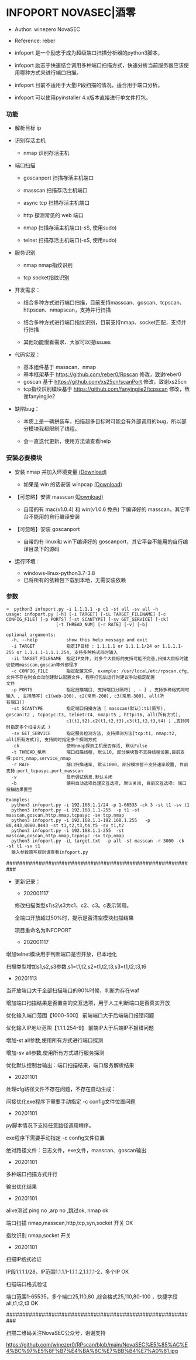 <!--
 * @Author: winezero
 * @reference: reber
 * @LastEditTime : 2020-11-08
 -->
# INFOPORT  NOVASEC|酒零

* Author: winezero NovaSEC

* Reference: reber

* infoport 是一个励志于成为超级端口扫描分析器的python3脚本，

* infoport 励志于快速结合调用多种端口扫描方式，快速分析当前服务器应该使用哪种方式来进行端口扫描。 

* infoport 目前不适用于大量IP段扫描的情况，适合用于端口分析。 

* infoport 可以使用pyinstaller 4.x版本直接进行单文件打包。 

### 功能

* 解析目标 ip

* 识别存活主机

  * nmap 识别存活主机
  
* 端口扫描

  * goscanport 扫描存活主机端口
  
  * masscan 扫描存活主机端口
  
  * async tcp 扫描存活主机端口

  * http 探测常见的 web 端口

  * nmap 扫描存活主机端口(-sS, 使用sudo)
  
  * telnet 扫描存活主机端口(-sS, 使用sudo)

* 服务识别

  * nmap nmap指纹识别
  
  * tcp socket指纹识别


* 开发需求：

  * 结合多种方式进行端口扫描，目前支持masscan、goscan、tcpscan、httpscan、nmapscan，支持并行扫描
  
  * 结合多种方式进行端口指纹识别，目前支持nmap、socket匹配，支持并行扫描
  
  * 其他功能慢看需求、大家可以提issues

* 代码实现：
  * 基本组件基于 masscan、nmap
  * 基本框架基于 https://github.com/reber0/Rpscan 修改，致谢reber0
  * goscan 基于 https://github.com/xs25cn/scanPort 修改，致谢xs25cn
  * tcp指纹识别模块基于 https://github.com/fanyingjie2/tcpscan 修改，致谢fanyingjie2

* 缺陷bug：

  * 本质上是一辆拼装车，扫描超多目标时可能会有外部调用的bug，所以部分模块我都限制了线程。

  * 会一直迭代更新，使用方法请查看help

### 安装必要模块

* 安装 nmap 并加入环境变量 [(Download)](https://nmap.org/dist/?C=M&O=D)
    * 如果是 win 的话安装 winpcap [(Download)](https://www.winpcap.org/install/default.htm)

* 【可忽略】安装 masscan [(Download)](https://github.com/robertdavidgraham/masscan)
    * 自带的有 mac(v1.0.4) 和 win(v1.0.6 免杀) 下编译好的 masscan，其它平台不能用的自行编译安装

* 【可忽略】安装 goscanport 
    * 自带的有 linux和 win下编译好的 goscanport，其它平台不能用的自行编译目录下的源码
 
* 运行环境：
  * windows-linux-python3.7-3.8
  * 已将所有的依赖包下载到本地，无需安装依赖
  
### 参数
```
➜  python3 infoport.py -i 1.1.1.1 -p c1 -st all -sv all -h
usage: infoport.py [-h] [-i TARGET] [-iL TARGET_FILENAME] [-c CONFIG_FILE] [-p PORTS] [-st SCANTYPE] [-sv GET_SERVICE] [-ck]
                   [-t THREAD_NUM] [-r RATE] [-v] [-b]

optional arguments:
  -h, --help           show this help message and exit
  -i TARGET            指定IP目标 : 1.1.1.1 or 1.1.1.1/24 or 1.1.1.1-255 or 1.1.1.1-1.1.1.254, 支持多种格式同时输入
  -iL TARGET_FILENAME  指定IP文件, 对多个大目标的支持可能不完善,扫描大目标时建议使用masscan,goscan等外部程序
  -c CONFIG_FILE       指定配置文件, example: /usr/local/etc/rpscan.cfg,文件不存在时会自动创建默认配置文件, 程序打包后运行时建议手动指定配置
文件
  -p PORTS             指定扫描端口, 支持端口分隔符[ , - ] , 支持多种格式同时输入 , 支持简写[ c1(web-100), c2(常用-200), c3(常用-300), all(所
有端口)]
  -st SCANTYPE         指定端口扫描方法 [ masscan(默认):t1(简写), goscan:t2 , tcpasyc:t3, telnet:t4, nmap:t5 , http:t6, all(所有方式),
                       c1(t1,t2),c2(t1,t2,t3),c3(t1,t2,t3,t4) ] ,支持同时指定多个扫描方式 )
  -sv GET_SERVICE      指定服务检测方法, 支持探测方法[tcp:t1, nmap:t2, all(所有方式)], 支持同时指定多个探测方式
  -ck                  使用nmap探测主机是否存活, 默认False
  -t THREAD_NUM        端口扫描线程, 默认10, 部分模块暂不支持线程设置,目前支持:port_nmap,service_nmap
  -r RATE              端口扫描速率, 默认1000, 部分模块暂不支持速率设置, 目前支持:port_tcpasyc,port_masscan
  -v                   显示调试信息,默认关闭
  -b                   使用自动选项处理交互选项, 默认关闭, 目前交互选项: 端口扫描结果置空

Examples:
  python3 infoport.py -i 192.168.1.1/24 -p 1-66535 -ck 3 -st t1 -sv t1
  python3 infoport.py -i 192.168.1.1-255  -p t1 -st masscan,goscan,http.nmap,tcpasyc -sv tcp,nmap
  python3 infoport.py -i 192.168.1.1-192.168.1.255   -p 80,443,8080,8443 -st t1,t2,t3,t4,t5 -sv t1,t2
  python3 infoport.py -i 192.168.1.1-255  -st masscan,goscan,http.nmap,tcpasyc -sv tcp,nmap
  python3 infoport.py -iL target.txt  -p all -st masscan -r 3000 -ck  -st t1 -sv t1
  输入参数简写规则请查看infoport.py
```

###########################################################

* 更新记录：


  * 202001117
  
  修改扫描类型s1\s2\s3为c1、c2、c3。c表示常用。
  
  全端口开放超过50%时，提示是否清空模块扫描结果
  
  项目重命名为INFOPORT

  * 202001117
  
增加telnet模块用于判断端口是否开放，已本地化

扫描类型增加s1,s2,s3参数,s1=t1,t2,s2=t1,t2,t3,s3=t1,t2,t3,t6


  * 20201113 

当开放端口大于全部扫描端口的90%时候，判断为存在waf

增加端口扫描结果是否置空的交互选项，用于人工判断端口是否真实开放

优化输入端口范围【1000-500】 前端端口大于后端端口报错问题

优化输入IP地址范围【1.1.1.254-9】 前端IP大于后端IP不报错问题

增加-st all参数,使用所有方式进行端口探测

增加-sv all参数,使用所有方式进行服务探测

优化默认控制台输出：端口扫描结果，端口服务解析结果


  * 20201101

处理cfg路径文件不存在问题，不存在自动生成：

间接优化exe程序下需要手动指定 -c config文件位置问题

  * 20201101

py脚本情况下支持任意路径调用程序。

exe程序下需要手动指定 -c config文件位置

绝对路径文件：日志文件，exe文件，masscan、goscan输出

  * 20201101

多种端口扫描方式并行

输出优化结果

  * 20201101

alive测试 ping no ,arp no ,跳过ok,  nmap ok 

端口扫描 nmap,masscan,http,tcp,syn,socket  开关  OK

指纹识别 nmap,socket 开关


  * 20201101

扫描IP格式验证

IP段1.1.1.1/28，IP范围1.1.1.1-1.1.1.2,1.1.1.1-2，多个IP  OK

扫描端口格式验证 

端口范围1-65535，多个端口25,110,80 ,综合格式25,110,80-100 ，快捷字段 all,t1,t2,t3 OK 

###########################################################

扫描二维码关注NovaSEC公众号，谢谢支持

https://github.com/winezer0/RPscan/blob/main/NovaSEC%E5%85%AC%E4%BC%97%E5%8F%B7%E4%BA%8C%E7%BB%B4%E7%A0%81.jpg


